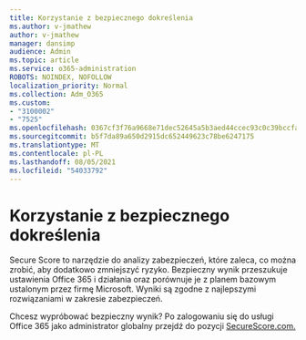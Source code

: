 ```yaml
---
title: Korzystanie z bezpiecznego dokreślenia
ms.author: v-jmathew
author: v-jmathew
manager: dansimp
audience: Admin
ms.topic: article
ms.service: o365-administration
ROBOTS: NOINDEX, NOFOLLOW
localization_priority: Normal
ms.collection: Adm_O365
ms.custom:
- "3100002"
- "7525"
ms.openlocfilehash: 0367cf3f76a9668e71dec52645a5b3aed44ccec93c0c39bccfa883212009633b
ms.sourcegitcommit: b5f7da89a650d2915dc652449623c78be6247175
ms.translationtype: MT
ms.contentlocale: pl-PL
ms.lasthandoff: 08/05/2021
ms.locfileid: "54033792"
---
```

# <a name="use-securescore"></a>Korzystanie z bezpiecznego dokreślenia

Secure Score to narzędzie do analizy zabezpieczeń, które zaleca, co można zrobić, aby dodatkowo zmniejszyć ryzyko. Bezpieczny wynik przeszukuje ustawienia Office 365 i działania oraz porównuje je z planem bazowym ustalonym przez firmę Microsoft. Wyniki są zgodne z najlepszymi rozwiązaniami w zakresie zabezpieczeń.

Chcesz wypróbować bezpieczny wynik? Po zalogowaniu się do usługi Office 365 jako administrator globalny przejdź do pozycji [SecureScore.com.](https://securescore.office.com/)
